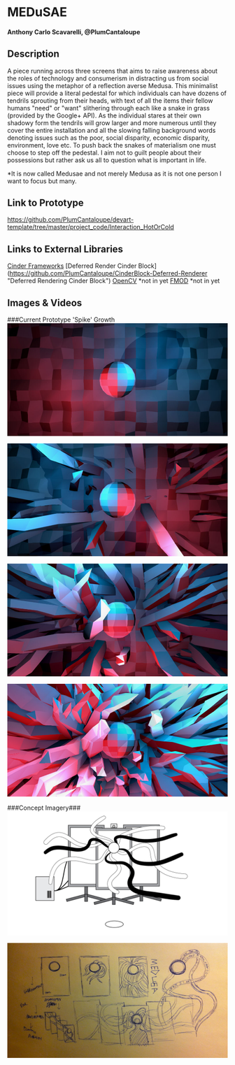 # MEDuSAE #
  
#### Anthony Carlo Scavarelli, @PlumCantaloupe ####

## Description ##
A piece running across three screens that aims to raise awareness about the roles of technology and consumerism in distracting us from social issues using the metaphor of a reflection averse Medusa. This minimalist piece will provide a literal pedestal for which individuals can have dozens of tendrils sprouting from their heads, with text of all the items their fellow humans "need" or "want" slithering through each like a snake in grass (provided by the Google+ API). As the individual stares at their own shadowy form the tendrils will grow larger and more numerous until they cover the entire installation and all the slowing falling background words denoting issues such as the poor, social disparity, economic disparity, environment, love etc. To push back the snakes of materialism one must choose to step off the pedestal. I aim not to guilt people about their possessions but rather ask us all to question what is important in life.

*It is now called Medusae and not merely Medusa as it is not one person I want to focus but many.

## Link to Prototype ##
https://github.com/PlumCantaloupe/devart-template/tree/master/project_code/Interaction_HotOrCold

## Links to External Libraries ##
[Cinder Frameworks](http://libcinder.org/ "Cinder Frameworks")
[Deferred Render Cinder Block] (https://github.com/PlumCantaloupe/CinderBlock-Deferred-Renderer "Deferred Rendering Cinder Block")
[OpenCV](http://opencv.org/ "OpenCV") *not in yet
[FMOD](http://www.fmod.org/ "FMOD") *not in yet

## Images & Videos ##
###Current Prototype 'Spike' Growth
![Spike Growth 1](/project_images/DeferredRenderer_1.jpg?raw=true "Spike Growth 1")

![Spike Growth 2](/project_images/DeferredRenderer_2.jpg?raw=true "Spike Growth 2")

![Spike Growth 3](/project_images/DeferredRenderer_3.jpg?raw=true "Spike Growth 3")

![Spike Growth 4](/project_images/DeferredRenderer_4.jpg?raw=true "Spike Growth 4")

###Concept Imagery###
![What I want the experience to feel like](/project_images/ConceptImage_2.jpg?raw=true "What I want the experience to feel like")

![First Rough Sketch of MedUsa](/project_images/Sketch_1.jpg?raw=true "First Rough Sketch of MedUsa")
